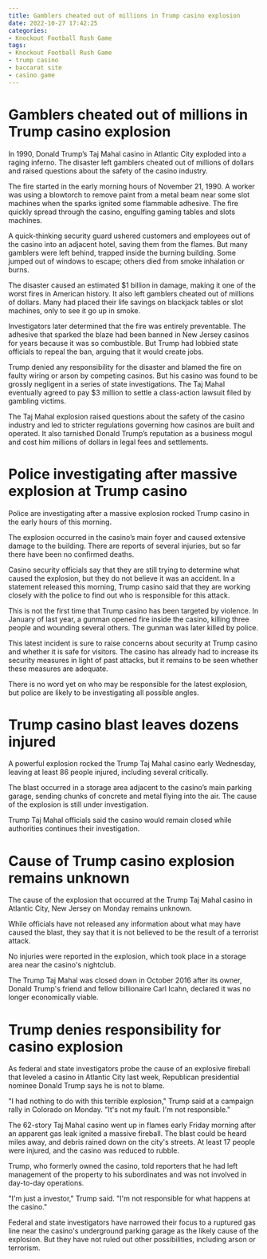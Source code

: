 ```yaml
---
title: Gamblers cheated out of millions in Trump casino explosion
date: 2022-10-27 17:42:25
categories:
- Knockout Football Rush Game
tags:
- Knockout Football Rush Game
- trump casino
- baccarat site
- casino game
---
```



#  Gamblers cheated out of millions in Trump casino explosion

In 1990, Donald Trump’s Taj Mahal casino in Atlantic City exploded into a raging inferno. The disaster left gamblers cheated out of millions of dollars and raised questions about the safety of the casino industry.

The fire started in the early morning hours of November 21, 1990. A worker was using a blowtorch to remove paint from a metal beam near some slot machines when the sparks ignited some flammable adhesive. The fire quickly spread through the casino, engulfing gaming tables and slots machines.

A quick-thinking security guard ushered customers and employees out of the casino into an adjacent hotel, saving them from the flames. But many gamblers were left behind, trapped inside the burning building. Some jumped out of windows to escape; others died from smoke inhalation or burns.

The disaster caused an estimated $1 billion in damage, making it one of the worst fires in American history. It also left gamblers cheated out of millions of dollars. Many had placed their life savings on blackjack tables or slot machines, only to see it go up in smoke.

Investigators later determined that the fire was entirely preventable. The adhesive that sparked the blaze had been banned in New Jersey casinos for years because it was so combustible. But Trump had lobbied state officials to repeal the ban, arguing that it would create jobs.

Trump denied any responsibility for the disaster and blamed the fire on faulty wiring or arson by competing casinos. But his casino was found to be grossly negligent in a series of state investigations. The Taj Mahal eventually agreed to pay $3 million to settle a class-action lawsuit filed by gambling victims.

The Taj Mahal explosion raised questions about the safety of the casino industry and led to stricter regulations governing how casinos are built and operated. It also tarnished Donald Trump’s reputation as a business mogul and cost him millions of dollars in legal fees and settlements.

#  Police investigating after massive explosion at Trump casino

Police are investigating after a massive explosion rocked Trump casino in the early hours of this morning.

The explosion occurred in the casino’s main foyer and caused extensive damage to the building. There are reports of several injuries, but so far there have been no confirmed deaths.

Casino security officials say that they are still trying to determine what caused the explosion, but they do not believe it was an accident. In a statement released this morning, Trump casino said that they are working closely with the police to find out who is responsible for this attack.

This is not the first time that Trump casino has been targeted by violence. In January of last year, a gunman opened fire inside the casino, killing three people and wounding several others. The gunman was later killed by police.

This latest incident is sure to raise concerns about security at Trump casino and whether it is safe for visitors. The casino has already had to increase its security measures in light of past attacks, but it remains to be seen whether these measures are adequate.

There is no word yet on who may be responsible for the latest explosion, but police are likely to be investigating all possible angles.

#  Trump casino blast leaves dozens injured

A powerful explosion rocked the Trump Taj Mahal casino early Wednesday, leaving at least 86 people injured, including several critically.

The blast occurred in a storage area adjacent to the casino’s main parking garage, sending chunks of concrete and metal flying into the air. The cause of the explosion is still under investigation.

Trump Taj Mahal officials said the casino would remain closed while authorities continues their investigation.

#  Cause of Trump casino explosion remains unknown

The cause of the explosion that occurred at the Trump Taj Mahal casino in Atlantic City, New Jersey on Monday remains unknown.

While officials have not released any information about what may have caused the blast, they say that it is not believed to be the result of a terrorist attack.

No injuries were reported in the explosion, which took place in a storage area near the casino's nightclub.

The Trump Taj Mahal was closed down in October 2016 after its owner, Donald Trump's friend and fellow billionaire Carl Icahn, declared it was no longer economically viable.

#  Trump denies responsibility for casino explosion

As federal and state investigators probe the cause of an explosive fireball that leveled a casino in Atlantic City last week, Republican presidential nominee Donald Trump says he is not to blame.

"I had nothing to do with this terrible explosion," Trump said at a campaign rally in Colorado on Monday. "It's not my fault. I'm not responsible."

The 62-story Taj Mahal casino went up in flames early Friday morning after an apparent gas leak ignited a massive fireball. The blast could be heard miles away, and debris rained down on the city's streets. At least 17 people were injured, and the casino was reduced to rubble.

Trump, who formerly owned the casino, told reporters that he had left management of the property to his subordinates and was not involved in day-to-day operations.

"I'm just a investor," Trump said. "I'm not responsible for what happens at the casino."

Federal and state investigators have narrowed their focus to a ruptured gas line near the casino's underground parking garage as the likely cause of the explosion. But they have not ruled out other possibilities, including arson or terrorism.